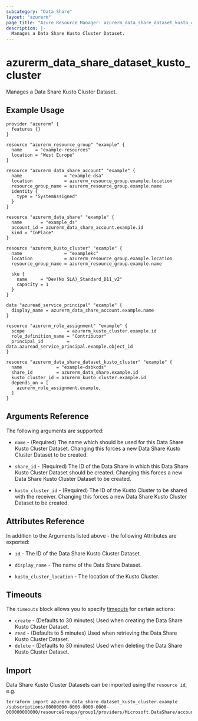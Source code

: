 ```yaml
---
subcategory: "Data Share"
layout: "azurerm"
page_title: "Azure Resource Manager: azurerm_data_share_dataset_kusto_cluster"
description: |-
  Manages a Data Share Kusto Cluster Dataset.
---
```


# azurerm_data_share_dataset_kusto_cluster

Manages a Data Share Kusto Cluster Dataset.

## Example Usage

```hcl
provider "azurerm" {
  features {}
}

resource "azurerm_resource_group" "example" {
  name     = "example-resources"
  location = "West Europe"
}

resource "azurerm_data_share_account" "example" {
  name                = "example-dsa"
  location            = azurerm_resource_group.example.location
  resource_group_name = azurerm_resource_group.example.name
  identity {
    type = "SystemAssigned"
  }
}

resource "azurerm_data_share" "example" {
  name       = "example_ds"
  account_id = azurerm_data_share_account.example.id
  kind = "InPlace"
}

resource "azurerm_kusto_cluster" "example" {
  name                = "examplekc"
  location            = azurerm_resource_group.example.location
  resource_group_name = azurerm_resource_group.example.name

  sku {
    name     = "Dev(No SLA)_Standard_D11_v2"
    capacity = 1
  }
}

data "azuread_service_principal" "example" {
  display_name = azurerm_data_share_account.example.name
}

resource "azurerm_role_assignment" "example" {
  scope                = azurerm_kusto_cluster.example.id
  role_definition_name = "Contributor"
  principal_id         = data.azuread_service_principal.example.object_id
}

resource "azurerm_data_share_dataset_kusto_cluster" "example" {
  name             = "example-dsbkcds"
  share_id         = azurerm_data_share.example.id
  kusto_cluster_id = azurerm_kusto_cluster.example.id
  depends_on = [
    azurerm_role_assignment.example,
  ]
}
```

## Arguments Reference

The following arguments are supported:

* `name` - (Required) The name which should be used for this Data Share Kusto Cluster Dataset. Changing this forces a new Data Share Kusto Cluster Dataset to be created.

* `share_id` - (Required) The ID of the Data Share in which this Data Share Kusto Cluster Dataset should be created. Changing this forces a new Data Share Kusto Cluster Dataset to be created.

* `kusto_cluster_id` - (Required) The ID of the Kusto Cluster to be shared with the receiver. Changing this forces a new Data Share Kusto Cluster Dataset to be created.

## Attributes Reference

In addition to the Arguments listed above - the following Attributes are exported: 

* `id` - The ID of the Data Share Kusto Cluster Dataset.

* `display_name` - The name of the Data Share Dataset.

* `kusto_cluster_location` - The location of the Kusto Cluster.

## Timeouts

The `timeouts` block allows you to specify [timeouts](https://www.terraform.io/docs/configuration/resources.html#timeouts) for certain actions:

* `create` - (Defaults to 30 minutes) Used when creating the Data Share Kusto Cluster Dataset.
* `read` - (Defaults to 5 minutes) Used when retrieving the Data Share Kusto Cluster Dataset.
* `delete` - (Defaults to 30 minutes) Used when deleting the Data Share Kusto Cluster Dataset.

## Import

Data Share Kusto Cluster Datasets can be imported using the `resource id`, e.g.

```shell
terraform import azurerm_data_share_dataset_kusto_cluster.example /subscriptions/00000000-0000-0000-0000-000000000000/resourceGroups/group1/providers/Microsoft.DataShare/accounts/account1/shares/share1/dataSets/dataSet1
```
